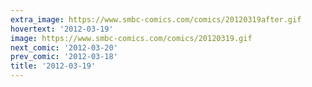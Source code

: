 ```yaml
---
extra_image: https://www.smbc-comics.com/comics/20120319after.gif
hovertext: '2012-03-19'
image: https://www.smbc-comics.com/comics/20120319.gif
next_comic: '2012-03-20'
prev_comic: '2012-03-18'
title: '2012-03-19'
---
```


